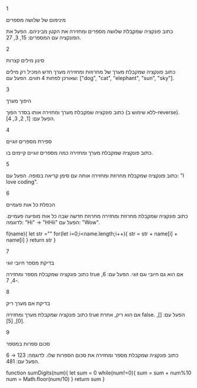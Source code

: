 1

מינימום של שלושה מספרים

כתוב פונקציה שמקבלת שלושה מספרים ומחזירה את הקטן מביניהם.
הפעל את הפונקציה עם המספרים: 15, 3, 27.

2

סינון מילים קצרות

כתוב פונקציה שמקבלת מערך של מחרוזות ומחזירה מערך חדש המכיל רק מילים שאורכן לפחות 4 תווים.
הפעל עם: ["dog", "cat", "elephant", "sun", "sky"].

3

היפוך מערך

כתוב פונקציה שמקבלת מערך ומחזירה אותו בסדר הפוך (ללא שימוש ב-reverse).
הפעל עם: [1, 2, 3, 4].

4

ספירת מספרים זוגיים

כתוב פונקציה שמקבלת מערך ומחזירה כמה מספרים זוגיים קיימים בו.

5

כתוב פונקציה שמקבלת מחרוזת ומחזירה אותה עם סימן קריאה בסופה.
הפעל עם: "I love coding".

6

הכפלת כל אות פעמיים

כתוב פונקציה שמקבלת מחרוזת ומחזירה מחרוזת חדשה שבה כל אות מופיעה פעמיים.
לדוגמה: "Hi" → "HHii"
הפעל עם: "Wow".

f(name){
   let str =""
   for(let i=0;i<name.length;i++){
    str = str + name[i] + name[i]
   }
   return str 
}

7

בדיקת מספר חיובי זוגי

כתוב פונקציה שמקבלת מספר ומחזירה true אם הוא גם חיובי וגם זוגי.
הפעל עם: 6, -4, 7.

8

בדיקת אם מערך ריק

כתוב פונקציה שמקבלת מערך ומחזירה true אם הוא ריק, אחרת false.
הפעל עם: [], [0], [5].

9

סכום ספרות במספר

כתוב פונקציה שמקבלת מספר ומחזירה את סכום הספרות שלו.
לדוגמה: 123 → 6
הפעל עם: 481.


function sumDigits(num){
    let sum = 0 
    while(num!=0){
        sum = sum + num%10 
        num = Math.floor(num/10)
    }
    return sum 
}


